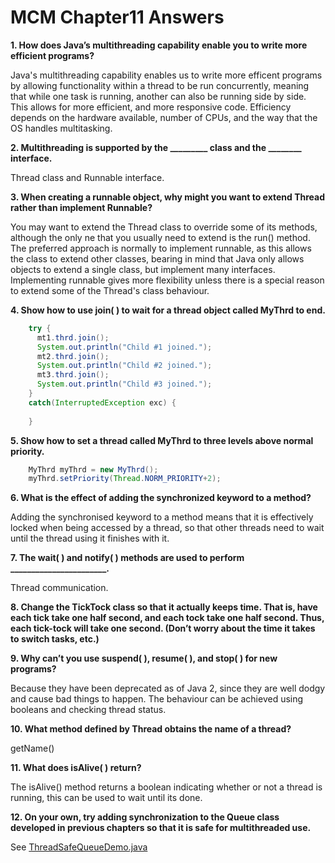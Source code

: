 # MCM Chapter11 Answers

**1. How does Java’s multithreading capability enable you to write more efficient programs?**

Java's multithreading capability enables us to write more efficent programs by allowing functionality within a thread to be run concurrently, meaning that while one task is running, another can also be running side by side. This allows for more efficient, and more responsive code. Efficiency depends on the hardware available, number of CPUs, and the way that the OS handles multitasking.

**2. Multithreading is supported by the _________ class and the ________ interface.**

Thread class and Runnable interface.

**3. When creating a runnable object, why might you want to extend Thread rather than implement Runnable?**

You may want to extend the Thread class to override some of its methods, although the only ne that you usually need to extend is the run() method. The preferred approach is normally to implement runnable, as this allows the class to extend other classes, bearing in mind that Java only allows objects to extend a single class, but implement many interfaces. Implementing runnable gives more flexibility unless there is a special reason to extend some of the Thread's class behaviour.

**4. Show how to use join( ) to wait for a thread object called MyThrd to end.**

```java
	try {
	  mt1.thrd.join();
	  System.out.println("Child #1 joined.");
	  mt2.thrd.join();
	  System.out.println("Child #2 joined.");
	  mt3.thrd.join();
	  System.out.println("Child #3 joined.");
	}
	catch(InterruptedException exc) {
		
	}
```


**5. Show how to set a thread called MyThrd to three levels above normal priority.**

```java
	MyThrd myThrd = new MyThrd();
	myThrd.setPriority(Thread.NORM_PRIORITY+2);
```

**6. What is the effect of adding the synchronized keyword to a method?**

Adding the synchronised keyword to a method means that it is effectively locked when being accessed by a thread, so that other threads need to wait until the thread using it finishes with it.


**7. The wait( ) and notify( ) methods are used to perform _______________________.**

Thread communication.


**8. Change the TickTock class so that it actually keeps time. That is, have each tick take one half second, and each tock take one half second. Thus, each tick-tock will take one second. (Don’t worry about the time it takes to switch tasks, etc.)**


**9. Why can’t you use suspend( ), resume( ), and stop( ) for new programs?**

Because they have been deprecated as of Java 2, since they are well dodgy and cause bad things to happen. The behaviour can be achieved using booleans and checking thread status. 


**10. What method defined by Thread obtains the name of a thread?**

getName()


**11. What does isAlive( ) return?**

The isAlive() method returns a boolean indicating whether or not a thread is running, this can be used to wait until its done.


**12. On your own, try adding synchronization to the Queue class developed in previous chapters so that it is safe for multithreaded use.**

See [ThreadSafeQueueDemo.java](ThreadSafeQueueDemo.java)


